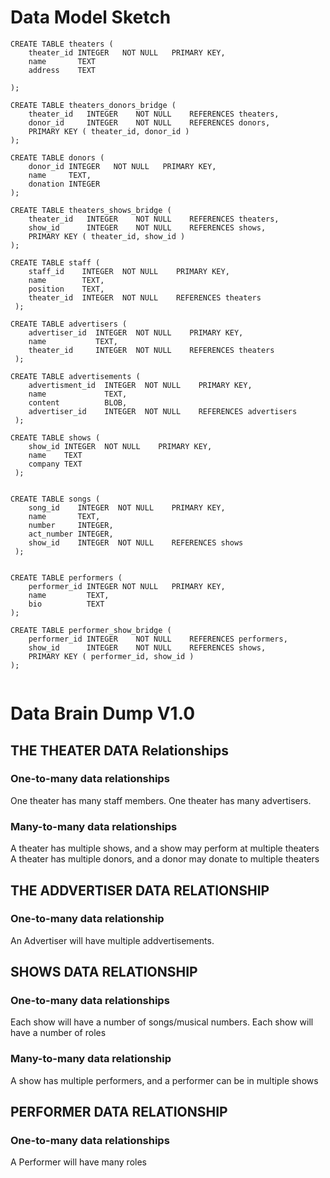 # Data Model Sketch

```
CREATE TABLE theaters (
    theater_id INTEGER   NOT NULL   PRIMARY KEY,
    name       TEXT
    address    TEXT
    
);

CREATE TABLE theaters_donors_bridge (
    theater_id   INTEGER    NOT NULL    REFERENCES theaters,
    donor_id     INTEGER    NOT NULL    REFERENCES donors,
    PRIMARY KEY ( theater_id, donor_id )
);

CREATE TABLE donors (
    donor_id INTEGER   NOT NULL   PRIMARY KEY,
    name     TEXT,
    donation INTEGER
);

CREATE TABLE theaters_shows_bridge (
    theater_id   INTEGER    NOT NULL    REFERENCES theaters,
    show_id      INTEGER    NOT NULL    REFERENCES shows,
    PRIMARY KEY ( theater_id, show_id )
);

CREATE TABLE staff (
    staff_id    INTEGER  NOT NULL    PRIMARY KEY, 
    name        TEXT,
    position    TEXT,
    theater_id  INTEGER  NOT NULL    REFERENCES theaters 
 );

CREATE TABLE advertisers (
    advertiser_id  INTEGER  NOT NULL    PRIMARY KEY, 
    name           TEXT,
    theater_id     INTEGER  NOT NULL    REFERENCES theaters 
 );

CREATE TABLE advertisements (
    advertisment_id  INTEGER  NOT NULL    PRIMARY KEY, 
    name             TEXT,
    content          BLOB,
    advertiser_id    INTEGER  NOT NULL    REFERENCES advertisers 
 );

CREATE TABLE shows (
    show_id INTEGER  NOT NULL    PRIMARY KEY,
    name    TEXT
    company TEXT
 );


CREATE TABLE songs (
    song_id    INTEGER  NOT NULL    PRIMARY KEY, 
    name       TEXT,
    number     INTEGER,
    act_number INTEGER,
    show_id    INTEGER  NOT NULL    REFERENCES shows
 );


CREATE TABLE performers (
    performer_id INTEGER NOT NULL   PRIMARY KEY,
    name         TEXT,
    bio          TEXT
);

CREATE TABLE performer_show_bridge (
    performer_id INTEGER    NOT NULL    REFERENCES performers,
    show_id      INTEGER    NOT NULL    REFERENCES shows,
    PRIMARY KEY ( performer_id, show_id )
);


```

# Data Brain Dump V1.0

## THE THEATER DATA Relationships

### One-to-many data relationships
One theater has many staff members.
One theater has many advertisers.

### Many-to-many data relationships
A theater has multiple shows, and a show may perform at multiple theaters
A theater has multiple donors, and a donor may donate to multiple theaters 

## THE ADDVERTISER DATA RELATIONSHIP
### One-to-many data relationship
An Advertiser will have multiple addvertisements.

##  SHOWS DATA RELATIONSHIP
### One-to-many data relationships
Each show will have a number of songs/musical numbers.
Each show will have a number of roles

### Many-to-many data relationship
A show has multiple performers, and a performer can be in multiple shows

##  PERFORMER DATA RELATIONSHIP
### One-to-many data relationships
A Performer will have many roles
